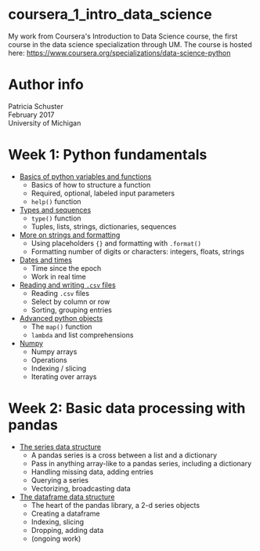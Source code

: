 # coursera_1_intro_data_science
My work from Coursera's Introduction to Data Science course, the first course in the data science specialization through UM. The course is hosted here: <https://www.coursera.org/specializations/data-science-python>

# Author info  
Patricia Schuster  
February 2017  
University of Michigan

# Week 1: Python fundamentals

* [Basics of python variables and functions](week_1/basic_python_functions.ipynb)
  * Basics of how to structure a function
  * Required, optional, labeled input parameters
  * `help()` function
* [Types and sequences](week_1/types_and_sequences.ipynb)
  * `type()` function
  * Tuples, lists, strings, dictionaries, sequences
* [More on strings and formatting](week_1/more_on_strings_formatting.ipynb)
  * Using placeholders `{}` and formatting with `.format()`
  * Formatting number of digits or characters: integers, floats, strings
* [Dates and times](week_1/dates_and_times.ipynb)
  * Time since the epoch
  * Work in real time
* [Reading and writing `.csv` files](week_1/reading_writing_csv.ipynb)
  * Reading `.csv` files
  * Select by column or row
  * Sorting, grouping entries
* [Advanced python objects](week_1/advanced_python_objects_map_lambda.ipynb)
  * The `map()` function
  * `lambda` and list comprehensions
* [Numpy](week_1/numpy.ipynb)
  * Numpy arrays
  * Operations
  * Indexing / slicing
  * Iterating over arrays
  
# Week 2: Basic data processing with pandas

* [The series data structure](week_2/series_data_structure.ipynb)
  * A pandas series is a cross between a list and a dictionary
  * Pass in anything array-like to a pandas series, including a dictionary
  * Handling missing data, adding entries
  * Querying a series
  * Vectorizing, broadcasting data
* [The dataframe data structure](week_2/dataframe_data_structure.ipynb)
  * The heart of the pandas library, a 2-d series objects
  * Creating a dataframe
  * Indexing, slicing
  * Dropping, adding data
  * (ongoing work)